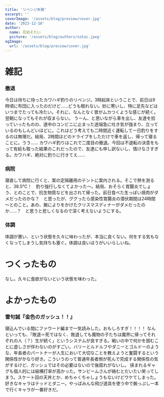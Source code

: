 ```yaml
---
title: 'リベンジ失敗'
excerpt: ''
coverImage: '/assets/blog/preview/cover.jpg'
date: '2023-12-10'
author:
  name: 花初そたい
  picture: '/assets/blog/authors/sotai.jpeg'
ogImage:
  url: '/assets/blog/preview/cover.jpg'
---
```

# 雑記
### 撤退
今日は待ちに待ったカワハギ釣りのリベンジ。3時起床ということで、前日は9時頃に布団に入ったのだけど……どうも眠れない。妙に寒いし、特に足先などはいつまでたっても冷たい。それに、なんとなく胃がムカつくような感じが続く。翌朝になってもそれが収まらない。
うーん、と思いながら車を出し、友達を拾っていったものの、道中のコンビニに止まった途端急に吐き気が強まり、立っているのもしんどいほどに。これはどう考えても二時間近く運転して一日釣りをするのは無理だ。結局、2時間ほどのドライブをしただけで車を返し、帰って寝ることに。うう……
カワハギ釣りはこれで二度目の撤退。今回は不退転の決意をもって有給も取った結果のこれだったので、友達にも申し訳ないし、情けなさすぎる。カワハギ、絶対に釣りに行きてえ……

### 病院
寝直して病院に行くと、案の定隔離用のテントに案内される。そこで熱を測ると、38.5℃！　釣り強行しなくてよかった～。結局、おそらく胃腸炎でしょう、とのことで、抗生物質などを出されて帰った。前日食べた生っぽい焼肉がダメだったのかな？　と思ったが、ググったら感染性胃腸炎の潜伏期間は24時間～とのこと。あの、腕によりをかけたクリスマスディナーがダメだったのか……？　と思うと悲しくなるので深く考えないようにする。

### 体調
体調が悪い、という状態を久々に味わったが、本当に良くない。何をする気もなくなってしまうし気持ちも塞ぐ。体調は良いほうがいいらしいね。

# つくったもの
なし。久々に食欲がないという状態を味わった。

# よかったもの

### 雷句誠『金色のガッシュ！！』
寝込んでいる間にファウード編まで一気読みした。おもしろすぎ！！！！
なんといっても、「敗退＝死ではなく、敗退しても魔物の子たちは魔界に帰ってそれぞれの人（？）生が続く」というシステムが良すぎる。戦いの中で何かを掴むことに虚しさが伴わないのがすごい。バリーとルドルフやダニーとゴルドーのような、年長者のパートナーが人生において大切なことを教えようと奮闘するという関係性がかなり好き。こういうのって普通年長者側が死んで完成する関係性の気がするけど、ガッシュではその必要はないので後腐れがないし。
挟まれるギャグも個人的には結構打率が高かった。サンビームさんが絡むとだいたい笑ってしまう。スケート回の天丼とか、めちゃくちゃしょうもないけどウケてしまった。
好きなキャラはテッドとダニー。やっぱみんな飛び道具を使う中で腕っぷし一本で行くキャラが一番好きだ。